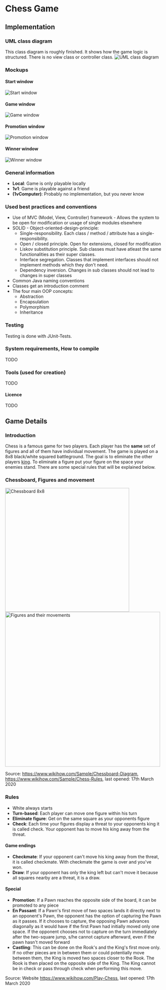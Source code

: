 # Chess Game

## Implementation

### UML class diagram

This class diagram is roughly finished. It shows how the game logic is structured. There is no view class or controller class. 
<img src="resources/01_uml_class_diagram.png" alt="UML class diagram">

### Mockups 
#### Start window
<img src="resources/02_mockups/01_StartView.png" alt="Start window">

#### Game window
<img src="resources/02_mockups/02_GameView.png" alt="Game window">

#### Promotion window
<img src="resources/02_mockups/03_ChooseFigureView.png" alt="Promotion window">

#### Winner window
<img src="resources/02_mockups/04_GameEndingView.png" alt="Winner window">

### General information
- <b>Local</b>: Game is only playable locally
- <b>1v1</b>: Game is playable against a friend
- <b>(1vComputer)</b>: Probably no implementation, but you never know

### Used best practices and conventions
- Use of MVC (Model, View, Controller) framework - Allows the system to be open for modification or usage of single modules elsewhere
- SOLID - Object-oriented-design-principle: 
    - Single-responsibility. Each class / method / attribute has a single-responsibility.
    - Open / closed principle. Open for extensions, closed for modification
    - Liskov substitution principle. Sub classes must have atleast the same functionalities as their super classes.
    - Interface segregation. Classes that implement interfaces should not implement methods which they don't need.
    - Dependency inversion. Changes in sub classes should not lead to changes in super classes
- Common Java naming conventions
- Classes get an introduction comment
- The four main OOP concepts: 
    - Abstraction
    - Encapsulation
    - Polymorphism
    - Inheritance

### Testing
Testing is done with JUnit-Tests. 

### System requirements, How to compile
TODO
### Tools (used for creation)
TODO
#### Licence
TODO

## Game Details
### Introduction
Chess is a famous game for two players. Each player has the <b>same</b> set of figures and all of them have individual movement. The game is played on a 8x8 black/white squared battleground. The goal is to eliminate the other players <u>king</u>. To eliminate a figure put your figure on the space your enemies stand. There are some special rules that will be explained below. 

### Chessboard, Figures and movement
<img src="resources/03_pictures/01_chessboard.png" alt="Chessboard 8x8" width="400px"> <img src="resources/03_pictures/02_figures.png" alt="Figures and their movements" width="500px">

Source: https://www.wikihow.com/Sample/Chessboard-Diagram, https://www.wikihow.com/Sample/Chess-Rules, last opened: 17th March 2020

### Rules
- White always starts
- <b>Turn-based</b>: Each player can move one figure within his turn
- <b>Eliminate figure</b>: Get on the same square as your opponents figure
- <b>Check</b>: Each time your figures display a threat to your opponents king it is called check. Your opponent has to move his king away from the threat.
#### Game endings
- <b>Checkmate</b>: If your opponent can't move his king away from the threat, it is called checkmate. With checkmate the game is over and you've won. 
- <b>Draw</b>: If your opponent has only the king left but can't move it because all squares nearby are a threat, it is a draw. 
#### Special
- <b>Promotion</b>: If a Pawn reaches the opposite side of the board, it can be promoted to any piece
- <b>En Passant</b>: If a Pawn's first move of two spaces lands it directly next to an opponent's Pawn, the opponent has the option of capturing the Pawn as it passes. If it chooses to capture, the opposing Pawn advances diagonally as it would have if the first Pawn had initially moved only one space. If the opponent chooses not to capture on the turn immediately after the two-square jump, s/he cannot capture afterward, even if the pawn hasn't moved forward
- <b>Castling</b>: This can be done on the Rook's and the King's first move only. If no other pieces are in between them or could potentially move between them, the King is moved two spaces closer to the Rook. The Rook is then placed on the opposite side of the King. The King cannot be in check or pass through check when performing this move. 

Source: Website https://www.wikihow.com/Play-Chess, last opened: 17th March 2020
